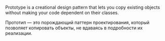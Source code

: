 Prototype is a creational design pattern that lets you copy existing objects without making your code 
dependent on their classes.

Прототип — это порождающий паттерн проектирования, который позволяет копировать объекты, не вдаваясь 
в подробности их реализации.

